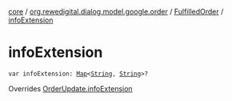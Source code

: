 [core](../../index.md) / [org.rewedigital.dialog.model.google.order](../index.md) / [FulfilledOrder](index.md) / [infoExtension](./info-extension.md)

# infoExtension

`var infoExtension: `[`Map`](https://kotlinlang.org/api/latest/jvm/stdlib/kotlin.collections/-map/index.html)`<`[`String`](https://kotlinlang.org/api/latest/jvm/stdlib/kotlin/-string/index.html)`, `[`String`](https://kotlinlang.org/api/latest/jvm/stdlib/kotlin/-string/index.html)`>?`

Overrides [OrderUpdate.infoExtension](../-order-update/info-extension.md)

